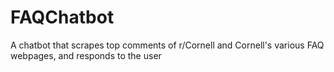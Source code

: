 # FAQChatbot
A chatbot that scrapes top comments of r/Cornell and Cornell's various FAQ webpages, and responds to the user
